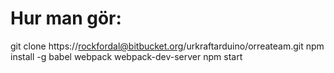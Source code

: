 
# Hur man gör:

git clone https://rockfordal@bitbucket.org/urkraftarduino/orreateam.git
npm install -g babel webpack webpack-dev-server
npm start


